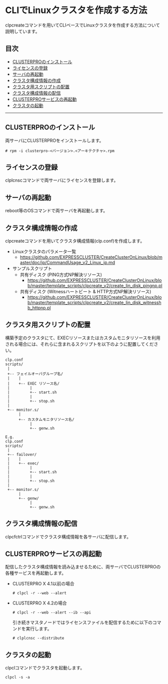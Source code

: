 # CLIでLinuxクラスタを作成する方法
clpcreateコマンドを用いてCLIベースでLinuxクラスタを作成する方法について説明しています。

## 目次
- [CLUSTERPROのインストール](#CLUSTERPROのインストール)
- [ライセンスの登録](#ライセンスの登録)
- [サーバの再起動](#サーバの再起動)
- [クラスタ構成情報の作成](#クラスタ構成情報の作成)
- [クラスタ用スクリプトの配置](#クラスタ用スクリプトの配置)
- [クラスタ構成情報の配信](#クラスタ構成情報の配信)
- [CLUSTERPROサービスの再起動](#CLUSTERPROサービスの再起動)
- [クラスタの起動](#クラスタの起動)

----

## CLUSTERPROのインストール

両サーバにCLUSTERPROをインストールします。

```
# rpm -i clusterpro-<バージョン>.<アーキテクチャ>.rpm
```

## ライセンスの登録

clplcnscコマンドで両サーバにライセンスを登録します。

## サーバの再起動

reboot等のOSコマンドで両サーバを再起動します。

## クラスタ構成情報の作成

clpcreateコマンドを用いてクラスタ構成情報(clp.conf)を作成します。
- Linuxクラスタのパラメータ一覧
  - https://github.com/EXPRESSCLUSTER/CreateClusterOnLinux/blob/master/doc/jp/CommandUsage_v2_Linux_jp.md
- サンプルスクリプト
  - 共有ディスク (PING方式NP解決リソース)
    - https://github.com/EXPRESSCLUSTER/CreateClusterOnLinux/blob/master/template_scripts/clpcreate_v2/create_lin_disk_pingnp.pl
  - 共有ディスク (Witnessハートビート & HTTP方式NP解決リソース)
    - https://github.com/EXPRESSCLUSTER/CreateClusterOnLinux/blob/master/template_scripts/clpcreate_v2/create_lin_disk_witnesshb_httpnp.pl

## クラスタ用スクリプトの配置
構築予定のクラスタにて、EXECリソースまたはカスタムモニタリソースを利用される場合には、それらに含まれるスクリプトを以下のように配置してください。
```
clp.conf
scripts/
 |
 +-- フェイルオーバグループ名/ 
 |    |
 |    +-- EXEC リソース名/ 
 |         |
 |         +-- start.sh
 |         |
 |         +-- stop.sh
 |
 +-- monitor.s/
      |
      +-- カスタムモニタリソース名/
           |
           +-- genw.sh

E.g.
clp.conf
scripts/
 |
 +-- failover/ 
 |    |
 |    +-- exec/ 
 |         |
 |         +-- start.sh
 |         |
 |         +-- stop.sh
 |
 +-- monitor.s/
      |
      +-- genw/
           |
           +-- genw.sh
```

## クラスタ構成情報の配信

clpcfctrlコマンドでクラスタ構成情報を各サーバに配信します。

## CLUSTERPROサービスの再起動

配信したクラスタ構成情報を読み込ませるために、両サーバでCLUSTERPROの各種サービスを再起動します。

- CLUSTERPRO X 4.1以前の場合
  ```
  # clpcl -r --web --alert
  ```

- CLUSTERPRO X 4.2の場合
  ```
  # clpcl -r --web --alert --ib --api
  ```
  引き続きマスタノードではライセンスファイルを配信するために以下のコマンドを実行します。
  ```
  # clplcnsc --distribute
  ```

## クラスタの起動

clpclコマンドでクラスタを起動します。

```
clpcl -s -a
```
